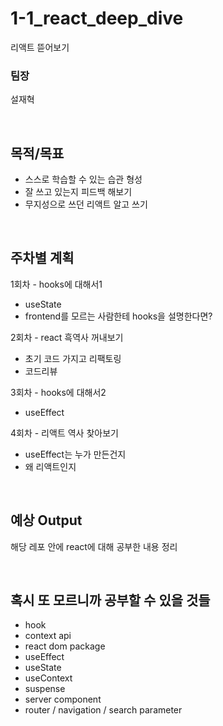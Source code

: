 # 1-1_react_deep_dive
리액트 뜯어보기

### 팀장
설재혁

<br />

## 목적/목표
- 스스로 학습할 수 있는 습관 형성
- 잘 쓰고 있는지 피드백 해보기
- 무지성으로 쓰던 리액트 알고 쓰기

<br />

## 주차별 계획
1회차 - hooks에 대해서1
  - useState
  - frontend를 모르는 사람한테 hooks을 설명한다면?
    
2회차 - react 흑역사 꺼내보기
  - 초기 코드 가지고 리팩토링
  - 코드리뷰

3회차 - hooks에 대해서2
  - useEffect

4회차 - 리액트 역사 찾아보기 
  - useEffect는 누가 만든건지
  - 왜 리액트인지

<br />

## 예상 Output
해당 레포 안에 react에 대해 공부한 내용 정리

<br />

## 혹시 또 모르니까 공부할 수 있을 것들
- hook
- context api
- react dom package
- useEffect
- useState
- useContext
- suspense
- server component
- router / navigation / search parameter



